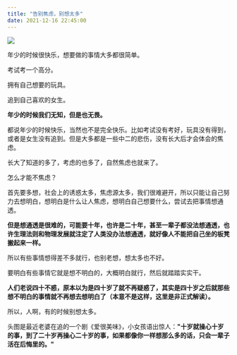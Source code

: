 ```yaml
---
title: "告别焦虑，别想太多"
date: 2021-12-16 22:45:00
---
```


![](4f2ceb29930d15de5778dba921d106af.jpeg)

年少的时候很快乐，想要做的事情大多都很简单。

考试考一个高分。

拥有自己想要的玩具。

追到自己喜欢的女生。

**年少的时候我们无知，但是也无畏。**

都说年少的时候快乐，当然也不是完全快乐。比如考试没有考好，玩具没有得到，或者是女生没有追到。但是大多都是一些中二的悲伤，没有长大后才会体会的焦虑。

长大了知道的多了，考虑的也多了，自然焦虑也就来了。

怎么才能不焦虑？

首先要多想，社会上的诱惑太多，焦虑源太多，我们很难避开，所以只能让自己努力去想明白，想明白是什么让人焦虑，想明白自己想要什么，尝试去把事情想通透。

**但是想通透是很难的，可能要十年，也许是二十年，甚至一辈子都没法想通透，也许生理法则和物理发展就注定了人类没办法想通透，就好像人不能把自己坐的板凳搬起来一样。**

所以有些事情想得差不多就行，也别老想，想太多也不好。

要明白有些事情它就是想不明白的，大概明白就行，然后就踏踏实实干。

**人们老说四十不惑，原本以为是四十岁了就不再疑惑了，其实是四十岁之后就那些想不明白的事情就不再想去想明白了（本意不是这样，这里是非正式解读）。**

所以，人啊，有的时候别想太多。

头图是最近老婆在追的一个剧《爱很美味》，小女孩语出惊人：**"十岁就操心十岁的事，到了二十岁再操心二十岁的事，如果都像你一样想那么多的话，只会一辈子活在后悔里的。"**
